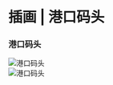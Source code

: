 # 插画 | 港口码头

### 港口码头

![港口码头](https://gitee.com/tangweijuan/cloudimage/raw/master/20210518220129.png)  
![港口码头](https://gitee.com/tangweijuan/cloudimage/raw/master/20210518220129.png)  
